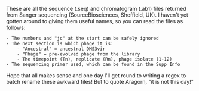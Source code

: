 These are all the sequence (.seq) and chromatogram (.ab1) files returned from
Sanger sequencing (SourceBiosciences, Sheffield, UK). I haven't yet gotten 
around to giving them useful names, so you can read the files as follows:

	- The numbers and "jc" at the start can be safely ignored
	- The next section is which phage it is:
		- "Ancestral" = ancestral DMS3vir
		- "Phage" = pre-evolved phage from the library
		- The timepoint (Tn), replicate (Rn), phage isolate (1-12)
	- The sequencing primer used, which can be found in the Supp Info

Hope that all makes sense and one day I'll get round to writing a regex to 
batch rename these awkward files! But to quote Aragorn, "it is not this day!"
